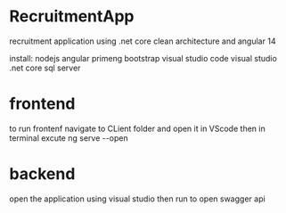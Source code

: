 # RecruitmentApp
recruitment application using .net core clean architecture and angular 14

install:
nodejs
angular
primeng
bootstrap
visual studio code
visual studio
.net core 
sql server
# frontend
to run frontenf navigate to CLient folder and open it in VScode then in terminal excute ng serve --open
# backend 
open the application using visual studio then run to open swagger api 
